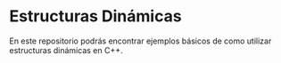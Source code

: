 # Estructuras Dinámicas

En este repositorio podrás encontrar ejemplos básicos de como utilizar estructuras dinámicas en C++.